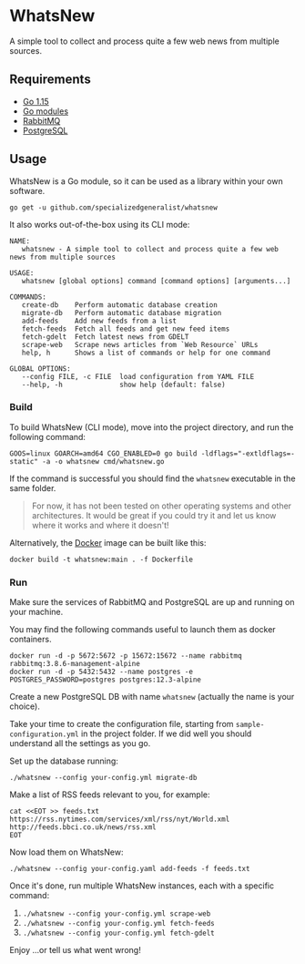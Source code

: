 # WhatsNew

A simple tool to collect and process quite a few web news from multiple sources.

## Requirements

* [Go 1.15](https://golang.org/dl/)
* [Go modules](https://blog.golang.org/using-go-modules)
* [RabbitMQ](https://www.rabbitmq.com/)
* [PostgreSQL](https://www.postgresql.org/)

## Usage

WhatsNew is a Go module, so it can be used as a library within your own software.

```console
go get -u github.com/specializedgeneralist/whatsnew
```

It also works out-of-the-box using its CLI mode:

```console
NAME:
   whatsnew - A simple tool to collect and process quite a few web news from multiple sources

USAGE:
   whatsnew [global options] command [command options] [arguments...]

COMMANDS:
   create-db    Perform automatic database creation
   migrate-db   Perform automatic database migration
   add-feeds    Add new feeds from a list
   fetch-feeds  Fetch all feeds and get new feed items
   fetch-gdelt  Fetch latest news from GDELT
   scrape-web   Scrape news articles from `Web Resource` URLs
   help, h      Shows a list of commands or help for one command

GLOBAL OPTIONS:
   --config FILE, -c FILE  load configuration from YAML FILE
   --help, -h              show help (default: false)
```

### Build

To build WhatsNew (CLI mode), move into the project directory, and run the following command:

```console
GOOS=linux GOARCH=amd64 CGO_ENABLED=0 go build -ldflags="-extldflags=-static" -a -o whatsnew cmd/whatsnew.go
``` 

If the command is successful you should find the `whatsnew` executable in the same folder.

> For now, it has not been tested on other operating systems and other architectures. It would be great if you could try it and let us know where it works and where it doesn't!

Alternatively, the [Docker](https://www.docker.com/) image can be built like this:

```console
docker build -t whatsnew:main . -f Dockerfile
```

### Run

Make sure the services of RabbitMQ and PostgreSQL are up and running on your machine.

You may find the following commands useful to launch them as docker containers.

```console
docker run -d -p 5672:5672 -p 15672:15672 --name rabbitmq rabbitmq:3.8.6-management-alpine
docker run -d -p 5432:5432 --name postgres -e POSTGRES_PASSWORD=postgres postgres:12.3-alpine
```

Create a new PostgreSQL DB with name `whatsnew` (actually the name is your choice).

Take your time to create the configuration file, starting from `sample-configuration.yml` in the project folder. If we did well you should understand all the settings as you go.

Set up the database running:

```console
./whatsnew --config your-config.yml migrate-db
```

Make a list of RSS feeds relevant to you, for example:

```console
cat <<EOT >> feeds.txt
https://rss.nytimes.com/services/xml/rss/nyt/World.xml
http://feeds.bbci.co.uk/news/rss.xml
EOT
```

Now load them on WhatsNew:

```console
./whatsnew --config your-config.yaml add-feeds -f feeds.txt
```

Once it's done, run multiple WhatsNew instances, each with a specific command:

1. ```./whatsnew --config your-config.yml scrape-web```
2. ```./whatsnew --config your-config.yml fetch-feeds```
3. ```./whatsnew --config your-config.yml fetch-gdelt```


Enjoy ...or tell us what went wrong!
